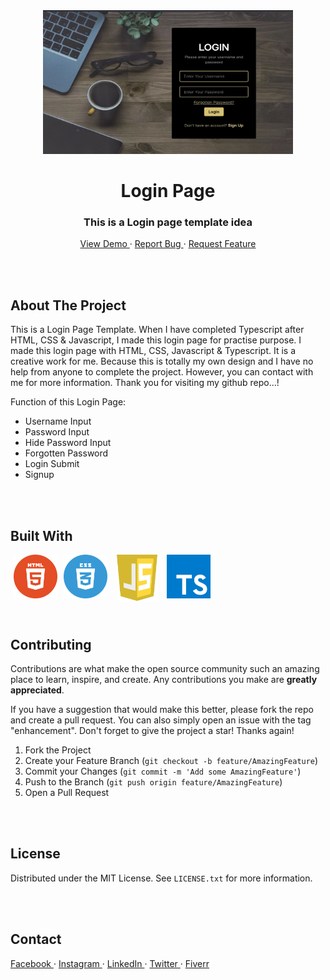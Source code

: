 <!-- PROJECT INTRO -->
<div align="center">
  <a href="https://abdullahab120.github.io/Login-Page">
    <img src="./assets/img/Banner.jpg" alt="Logo" width="400" height="230"> 
  </a>

  <h1> Login Page </h1>

  <h3> This is a Login page template idea </h3>
  <p>
    <a href="https://abdullahab120.github.io/Login-Page"> View Demo </a>
    ·
    <a href="https://github.com/AbdullahAB120/Login-Page/issues/new?labels=bug&template=bug-report---.md"> Report Bug </a>
    ·
    <a href="https://github.com/AbdullahAB120/Login-Page/issues/new?labels=enhancement&template=feature-request---.md"> Request Feature </a>
  </p>
</div>



<br />
<br />



<!-- ABOUT THE PROJECT -->
## About The Project

This is a Login Page Template. When I have completed Typescript after HTML, CSS & Javascript, I made this login page for practise purpose. I made this login page with HTML, CSS, Javascript & Typescript. It is a creative work for me. Because this is totally my own design and I have no help from anyone to complete the project. However, you can contact with me for more information. Thank you for visiting my github repo...!


Function of this Login Page:
* Username Input
* Password Input
* Hide Password Input
* Forgotten Password
* Login Submit
* Signup



<br />
<br />



<!-- BUILT WITH -->
## Built With

<img align="left" alt="html5" title="html playlist" width="70" hspace="5" src="./assets/SVG/html5.svg" />
<img align="left" alt="css3" title="css playlist" width="70" hspace="5" src="./assets/SVG/css3.svg" />
<img align="left" alt="js" title="js playlist" width="65" hspace="10" src="./assets/SVG/js.svg" />
<img align="left" alt="ts" title="ts playlist" width="70" hspace="5" src="./assets/SVG/ts.svg" />



<br />
<br />
<br />
<br />
<br />
<br />

 
 
<!-- CONTRIBUTING -->
## Contributing

Contributions are what make the open source community such an amazing place to learn, inspire, and create. Any contributions you make are **greatly appreciated**.

If you have a suggestion that would make this better, please fork the repo and create a pull request. You can also simply open an issue with the tag "enhancement".
Don't forget to give the project a star! Thanks again!

1. Fork the Project
2. Create your Feature Branch (`git checkout -b feature/AmazingFeature`)
3. Commit your Changes (`git commit -m 'Add some AmazingFeature'`)
4. Push to the Branch (`git push origin feature/AmazingFeature`)
5. Open a Pull Request



<br />
<br />



<!-- LICENSE -->
## License

Distributed under the MIT License. See `LICENSE.txt` for more information.



<br />
<br />



<!-- CONTACT -->
## Contact 

<a href="https://www.facebook.com/AbdullahAB120"> Facebook </a>
·
<a href="https://www.instagram.com/AbdullahAB_120"> Instagram </a>
·
<a href="https://www.linkedin.com/in/AbdullahAB120"> LinkedIn </a>
·
<a href="https://www.x.com/AbdullahAB120"> Twitter </a>
·
<a href="https://www.fiver.com/AbdullahAB120"> Fiverr </a>